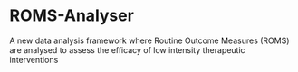 # ROMS-Analyser
A new data analysis framework where Routine Outcome Measures (ROMS) are analysed to assess the efficacy of low intensity therapeutic interventions
